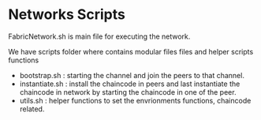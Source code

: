 # Networks Scripts

FabricNetwork.sh is main file for executing the network.

We have scripts folder where contains modular files files and helper scripts functions

- bootstrap.sh : starting the channel and join the peers to that channel.
- instantiate.sh : install the chaincode in peers and last instantiate the chaincode in network by starting the chaincode in one of the peer.
- utils.sh : helper functions to set the envrionments functions, chaincode related.
